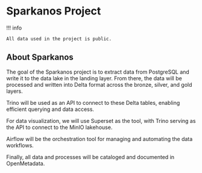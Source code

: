 # Sparkanos Project


!!! info

    All data used in the project is public.


## About Sparkanos

The goal of the Sparkanos project is to extract data from PostgreSQL and write it to the data lake in the landing layer. From there, the data will be processed and written into Delta format across the bronze, silver, and gold layers.

Trino will be used as an API to connect to these Delta tables, enabling efficient querying and data access.

For data visualization, we will use Superset as the tool, with Trino serving as the API to connect to the MinIO lakehouse.

Airflow will be the orchestration tool for managing and automating the data workflows.

Finally, all data and processes will be cataloged and documented in OpenMetadata.
